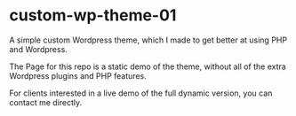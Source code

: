 # custom-wp-theme-01
A simple custom Wordpress theme, which I made to get better at using PHP and Wordpress. 

The Page for this repo is a static demo of the theme,
without all of the extra Wordpress plugins and PHP features.

For clients interested in a live demo of the full dynamic version,
you can contact me directly.
